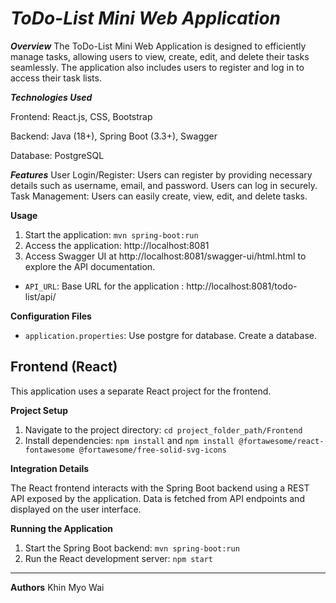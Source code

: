***ToDo-List Mini Web Application***
==================================================================

***Overview***
The ToDo-List Mini Web Application is designed to efficiently manage tasks, allowing users to view, create, edit, and delete their tasks seamlessly. The application also includes users to register and log in to access their task lists.

***Technologies Used***

Frontend: React.js, CSS, Bootstrap

Backend: Java (18+), Spring Boot (3.3+), Swagger

Database: PostgreSQL

***Features***
User Login/Register: Users can register by providing necessary details such as username, email, and password. Users can log in securely.
Task Management: Users can easily create, view, edit, and delete tasks.

**Usage**
1. Start the application: `mvn spring-boot:run`
2. Access the application: http://localhost:8081
3. Access Swagger UI at http://localhost:8081/swagger-ui/html.html to explore the API documentation.

* `API_URL`: Base URL for the application : 
http://localhost:8081/todo-list/api/

**Configuration Files**

* `application.properties`: Use postgre for database. Create a database.


## Frontend (React)

This application uses a separate React project for the frontend.

**Project Setup**

1. Navigate to the project directory: `cd project_folder_path/Frontend`
2. Install dependencies: `npm install` and `npm install @fortawesome/react-fontawesome @fortawesome/free-solid-svg-icons`

**Integration Details**

The React frontend interacts with the Spring Boot backend using a REST API exposed by the application. 
Data is fetched from API endpoints and displayed on the user interface.

**Running the Application**

1. Start the Spring Boot backend: `mvn spring-boot:run`
2. Run the React development server: `npm start`
-------------------------------------------------------

**Authors**
Khin Myo Wai
